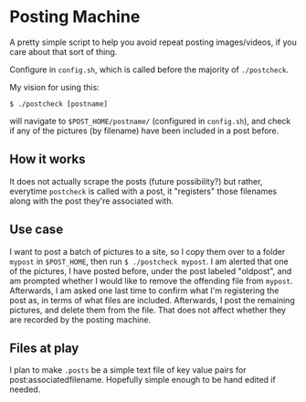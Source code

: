 # Posting Machine
A pretty simple script to help you avoid repeat posting images/videos, if you care about that sort of thing.

Configure in `config.sh`, which is called before the majority of `./postcheck`.

My vision for using this:
```
$ ./postcheck [postname]
```
will navigate to `$POST_HOME/postname/` (configured in `config.sh`), and check if any of the pictures (by filename) have been included in a post before.

## How it works

It does not actually scrape the posts (future possibility?) but rather, everytime `postcheck` is called with a post, it "registers" those filenames along with the post they're associated with.

## Use case

I want to post a batch of pictures to a site, so I copy them over to a folder `mypost` in `$POST_HOME`, then run `$ ./postcheck mypost`.
I am alerted that one of the pictures, I have posted before, under the post labeled "oldpost", and am prompted whether I would like to remove the offending file from `mypost`.
Afterwards, I am asked one last time to confirm what I'm registering the post as, in terms of what files are included.
Afterwards, I post the remaining pictures, and delete them from the file.  That does not affect whether they are recorded by the posting machine.

## Files at play

I plan to make `.posts` be a simple text file of key value pairs for post:associatedfilename.  Hopefully simple enough to be hand edited if needed.
